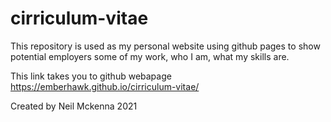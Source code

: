 # cirriculum-vitae
This repository is used as my personal website using github pages to show potential employers some of my work, who I am, what my skills are.

This link takes you to github webapage
https://emberhawk.github.io/cirriculum-vitae/





Created by Neil Mckenna 2021
